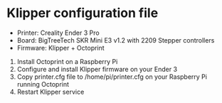 # Klipper configuration file
- Printer: Creality Ender 3 Pro
- Board: BigTreeTech SKR Mini E3 v1.2 with 2209 Stepper controllers
- Firmware: Klipper + Octoprint

1. Install Octoprint on a Raspberry Pi
2. Configure and install Klipper firmware on your Ender 3
3. Copy printer.cfg file to /home/pi/printer.cfg on your Raspberry Pi running Octoprint
4. Restart Klipper service
